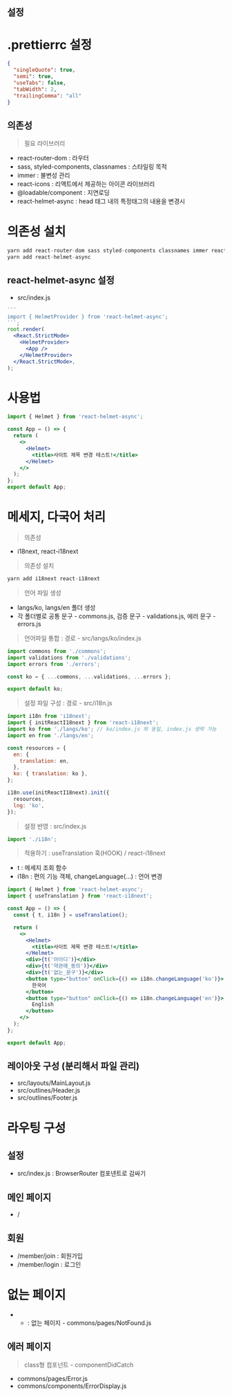 ## 설정

# .prettierrc 설정

```json
{
  "singleQuote": true,
  "semi": true,
  "useTabs": false,
  "tabWidth": 2,
  "trailingComma": "all"
}
```

## 의존성

> 필요 라이브러리

- react-router-dom : 라우터
- sass, styled-components, classnames : 스타일링 목적
- immer : 불변성 관리
- react-icons : 리액트에서 제공하는 아이콘 라이브러리
- @loadable/component : 지연로딩
- react-helmet-async : head 태그 내의 특정태그의 내용을 변경시

# 의존성 설치

```s
yarn add react-router-dom sass styled-components classnames immer react-icons @loadable/component
yarn add react-helmet-async
```

## react-helmet-async 설정

- src/index.js

````jsx
```
import { HelmetProvider } from 'react-helmet-async';
```;
root.render(
  <React.StrictMode>
    <HelmetProvider>
      <App />
    </HelmetProvider>
  </React.StrictMode>,
);
````

# 사용법

```jsx
import { Helmet } from 'react-helmet-async';

const App = () => {
  return (
    <>
      <Helmet>
        <title>사이트 제목 변경 테스트!</title>
      </Helmet>
    </>
  );
};
export default App;
```

# 메세지, 다국어 처리

> 의존성

- i18next, react-i18next

> 의존성 설치

```s
yarn add i18next react-i18next
```

> 언어 파일 생성

- langs/ko, langs/en 폴더 생성
- 각 폴더별로 공통 문구 - commons.js, 검증 문구 - validations.js, 에러 문구 - errors.js

> 언어파일 통합 : 경로 - src/langs/ko/index.js

```javascript
import commons from './commons';
import validations from './validations';
import errors from './errors';

const ko = { ...commons, ...validations, ...errors };

export default ko;
```

> 설정 파일 구성 : 경로 - src/i18n.js

```javascript
import i18n from 'i18next';
import { initReactI18next } from 'react-i18next';
import ko from './langs/ko'; // ko/index.js 와 동일, index.js 생략 가능
import en from './langs/en';

const resources = {
  en: {
    translation: en,
  },
  ko: { translation: ko },
};

i18n.use(initReactI18next).init({
  resources,
  lng: 'ko',
});
```

> 설정 반영 : src/index.js

```javascript
import './i18n';
```

> 적용하기 : useTranslation 훅(HOOK) / react-i18next

- t : 메세지 조회 함수
- i18n : 편의 기능 객체, changeLanguage(...) : 언어 변경

```jsx
import { Helmet } from 'react-helmet-async';
import { useTranslation } from 'react-i18next';

const App = () => {
  const { t, i18n } = useTranslation();

  return (
    <>
      <Helmet>
        <title>사이트 제목 변경 테스트!</title>
      </Helmet>
      <div>{t('아이디')}</div>
      <div>{t('약관에_동의')}</div>
      <div>{t('없는_문구')}</div>
      <button type="button" onClick={() => i18n.changeLanguage('ko')}>
        한국어
      </button>
      <button type="button" onClick={() => i18n.changeLanguage('en')}>
        English
      </button>
    </>
  );
};

export default App;
```

## 레이아웃 구성 (분리해서 파일 관리)

- src/layouts/MainLayout.js
- src/outlines/Header.js
- src/outlines/Footer.js

# 라우팅 구성

## 설정
 - src/index.js : BrowserRouter 컴포넨트로 감싸기

 ## 메인 페이지

  - /

## 회원

- /member/join : 회원가입
- /member/login : 로그인


# 없는 페이지
 - * : 없는 페이지 - commons/pages/NotFound.js

 ## 에러 페이지
> class형 컴포넌트 - componentDidCatch
 
 - commons/pages/Error.js
 - commons/components/ErrorDisplay.js
